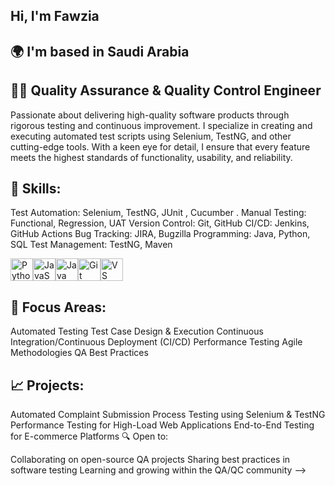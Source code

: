 ## Hi, I'm Fawzia 

## 🌍  I'm based in Saudi Arabia

## 👨‍💻 Quality Assurance & Quality Control Engineer

Passionate about delivering high-quality software products through rigorous testing and continuous improvement. I specialize in creating and executing automated test scripts using Selenium, TestNG, and other cutting-edge tools. With a keen eye for detail, I ensure that every feature meets the highest standards of functionality, usability, and reliability.




## 🔧 Skills:
Test Automation: Selenium, TestNG, JUnit , Cucumber .
Manual Testing: Functional, Regression, UAT
Version Control: Git, GitHub
CI/CD: Jenkins, GitHub Actions
Bug Tracking: JIRA, Bugzilla
Programming: Java, Python, SQL
Test Management: TestNG, Maven   
<p align="left">
<a href="https://www.python.org/" target="_blank" rel="noreferrer"><img src="https://raw.githubusercontent.com/danielcranney/readme-generator/main/public/icons/skills/python-colored.svg" width="36" height="36" alt="Python" /></a><a href="https://developer.mozilla.org/en-US/docs/Web/JavaScript" target="_blank" rel="noreferrer"><img src="https://raw.githubusercontent.com/danielcranney/readme-generator/main/public/icons/skills/javascript-colored.svg" width="36" height="36" alt="JavaScript" /></a><a href="https://www.oracle.com/java/" target="_blank" rel="noreferrer"><img src="https://raw.githubusercontent.com/danielcranney/readme-generator/main/public/icons/skills/java-colored.svg" width="36" height="36" alt="Java" /></a><a href="https://git-scm.com/" target="_blank" rel="noreferrer"><img src="https://raw.githubusercontent.com/danielcranney/readme-generator/main/public/icons/skills/git-colored.svg" width="36" height="36" alt="Git" /></a><a href="https://code.visualstudio.com/" target="_blank" rel="noreferrer"><img src="https://raw.githubusercontent.com/danielcranney/readme-generator/main/public/icons/skills/visualstudiocode.svg" width="36" height="36" alt="VS Code" /></a>
                    </p>


## 🎯 Focus Areas:
Automated Testing
Test Case Design & Execution
Continuous Integration/Continuous Deployment (CI/CD)
Performance Testing
Agile Methodologies
QA Best Practices

## 📈 Projects:
Automated Complaint Submission Process Testing using Selenium & TestNG
Performance Testing for High-Load Web Applications
End-to-End Testing for E-commerce Platforms
🔍 Open to:

Collaborating on open-source QA projects
Sharing best practices in software testing
Learning and growing within the QA/QC community
-->
